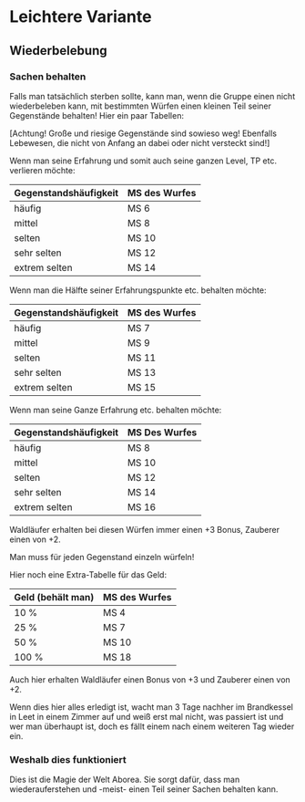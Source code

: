 # Leichtere Variante

## Wiederbelebung

### Sachen behalten

Falls man tatsächlich sterben sollte, kann man, wenn die Gruppe einen nicht wiederbeleben kann, mit bestimmten Würfen einen kleinen Teil seiner Gegenstände behalten! Hier ein paar Tabellen:

[Achtung! Große und riesige Gegenstände sind sowieso weg! Ebenfalls Lebewesen, die nicht von Anfang an dabei oder nicht versteckt sind!]

Wenn man seine Erfahrung und somit auch seine ganzen Level, TP etc. verlieren möchte:

| Gegenstandshäufigkeit | MS des Wurfes |
| ------------------- | --------------- |
| häufig | MS 6 |
| mittel | MS 8 |
| selten | MS 10 |
| sehr selten | MS 12 |
| extrem selten | MS 14 |

Wenn man die Hälfte seiner Erfahrungspunkte etc. behalten möchte:

| Gegenstandshäufigkeit | MS des Wurfes |
| ----------------- | -----------------|
| häufig | MS 7 |
| mittel | MS 9 |
| selten | MS 11 |
| sehr selten | MS 13 |
| extrem selten | MS 15 |

Wenn man seine Ganze Erfahrung etc. behalten möchte:

| Gegenstandshäufigkeit | MS Des Wurfes |
| ----------------- | --------------|
| häufig | MS 8 |
| mittel | MS 10 |
| selten | MS 12 |
| sehr selten | MS 14 |
| extrem selten | MS 16 |


Waldläufer erhalten bei diesen Würfen immer einen +3 Bonus, Zauberer einen von +2.

Man muss für jeden Gegenstand einzeln würfeln!

Hier noch eine Extra-Tabelle für das Geld:

| Geld (behält man) | MS des Wurfes |
| --------------- | --------------- |
| 10 % | MS 4 |
| 25 % | MS 7 |
| 50 % | MS 10 |
| 100 % | MS 18 |


Auch hier erhalten Waldläufer einen Bonus von +3 und Zauberer einen von +2.

Wenn dies hier alles erledigt ist, wacht man 3 Tage nachher im Brandkessel in Leet in einem Zimmer auf und weiß erst mal nicht, was passiert ist und wer man überhaupt ist, doch es fällt einem nach einem weiteren Tag wieder ein.

### Weshalb dies funktioniert

Dies ist die Magie der Welt Aborea. Sie sorgt dafür, dass man wiederauferstehen und -meist- einen Teil seiner Sachen behalten kann.
